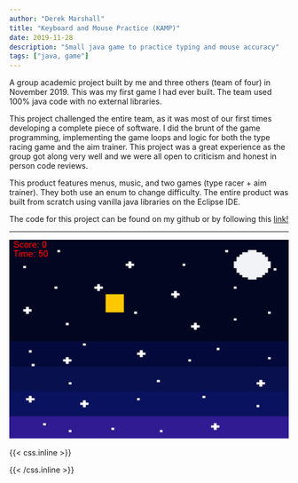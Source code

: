 ```yaml
---
author: "Derek Marshall"
title: "Keyboard and Mouse Practice (KAMP)"
date: 2019-11-28
description: "Small java game to practice typing and mouse accuracy"
tags: ["java, game"]
---
```


A group academic project built by me and three others (team of four) in November 2019. This was my first game I had ever built. The team used 100% java code with no external libraries.

<!--more-->

This project challenged the entire team, as it was most of our first times developing a complete piece of software. I did the brunt of the game programming, implementing the game loops and logic for both the type racing game and the aim trainer. This project was a great experience as the group got along very well and we were all open to criticism and honest in person code reviews. 

This product features menus, music, and two games (type racer + aim trainer). They both use an enum to change difficulty. The entire product was built from scratch using vanilla java libraries on the Eclipse IDE.

The code for this project can be found on my github or by following this [link!](https://github.com/DerekMarshall855/KAMP)

---

!['KAMP Screenshot'](../../images/KAMP.png)


{{< css.inline >}}

<style>
.emojify {
	font-family: Apple Color Emoji, Segoe UI Emoji, NotoColorEmoji, Segoe UI Symbol, Android Emoji, EmojiSymbols;
	font-size: 2rem;
	vertical-align: middle;
}
@media screen and (max-width:650px) {
  .nowrap {
    display: block;
    margin: 25px 0;
  }
}
</style>

{{< /css.inline >}}
